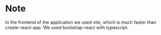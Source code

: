 # Note
In the frontend of the application we used vite, which is much faster than create-react-app.
We used bootstrap-react with typescript.